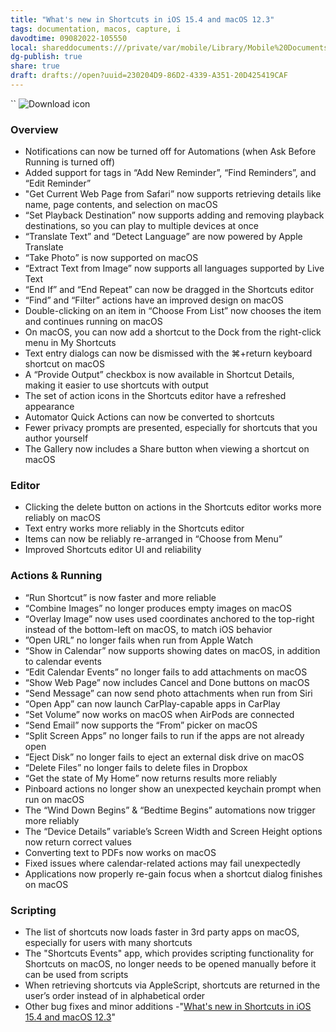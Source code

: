 ```yaml
---
title: "What's new in Shortcuts in iOS 15.4 and macOS 12.3"
tags: documentation, macos, capture, i
davodtime: 09082022-105550
local: shareddocuments:///private/var/mobile/Library/Mobile%20Documents/iCloud~md~obsidian/Documents/OBSHIDDIAN/drafts/230204D9-86D2-4339-A351-20D425419CAF.md
dg-publish: true
share: true
draft: drafts://open?uuid=230204D9-86D2-4339-A351-20D425419CAF
---
```

``
![Download icon](https://km.support.apple.com/kb/image.jsp?productid=PP152&size=240x240&size=120x120)
### Overview
  * Notifications can now be turned off for Automations (when Ask Before Running is turned off)
  * Added support for tags in “Add New Reminder”, “Find Reminders”, and “Edit Reminder”
  * "Get Current Web Page from Safari” now supports retrieving details like name, page contents, and selection on macOS
  * “Set Playback Destination” now supports adding and removing playback destinations, so you can play to multiple devices at once
  * “Translate Text” and “Detect Language” are now powered by Apple Translate
  * “Take Photo” is now supported on macOS
  * “Extract Text from Image” now supports all languages supported by Live Text
  * “End If” and “End Repeat” can now be dragged in the Shortcuts editor
  * “Find” and “Filter” actions have an improved design on macOS
  * Double-clicking on an item in “Choose From List” now chooses the item and continues running on macOS
  * On macOS, you can now add a shortcut to the Dock from the right-click menu in My Shortcuts
  * Text entry dialogs can now be dismissed with the ⌘+return keyboard shortcut on macOS
  * A “Provide Output” checkbox is now available in Shortcut Details, making it easier to use shortcuts with output
  * The set of action icons in the Shortcuts editor have a refreshed appearance
  * Automator Quick Actions can now be converted to shortcuts
  * Fewer privacy prompts are presented, especially for shortcuts that you author yourself
  * The Gallery now includes a Share button when viewing a shortcut on macOS
### Editor
  * Clicking the delete button on actions in the Shortcuts editor works more reliably on macOS
  * Text entry works more reliably in the Shortcuts editor
  * Items can now be reliably re-arranged in “Choose from Menu”
  * Improved Shortcuts editor UI and reliability
### Actions & Running
  * “Run Shortcut” is now faster and more reliable
  * “Combine Images” no longer produces empty images on macOS
  * “Overlay Image” now uses used coordinates anchored to the top-right instead of the bottom-left on macOS, to match iOS behavior
  * ”Open URL” no longer fails when run from Apple Watch
  * “Show in Calendar” now supports showing dates on macOS, in addition to calendar events
  * “Edit Calendar Events” no longer fails to add attachments on macOS
  * “Show Web Page” now includes Cancel and Done buttons on macOS
  * “Send Message” can now send photo attachments when run from Siri
  * “Open App” can now launch CarPlay-capable apps in CarPlay
  * “Set Volume” now works on macOS when AirPods are connected
  * “Send Email” now supports the “From” picker on macOS
  * “Split Screen Apps” no longer fails to run if the apps are not already open
  * “Eject Disk” no longer fails to eject an external disk drive on macOS
  * “Delete Files” no longer fails to delete files in Dropbox
  * “Get the state of My Home” now returns results more reliably
  * Pinboard actions no longer show an unexpected keychain prompt when run on macOS
  * The “Wind Down Begins” & “Bedtime Begins” automations now trigger more reliably
  * The “Device Details” variable’s Screen Width and Screen Height options now return correct values
  * Converting text to PDFs now works on macOS
  * Fixed issues where calendar-related actions may fail unexpectedly
  * Applications now properly re-gain focus when a shortcut dialog finishes on macOS
### Scripting
  * The list of shortcuts now loads faster in 3rd party apps on macOS, especially for users with many shortcuts
  * The "Shortcuts Events" app, which provides scripting functionality for Shortcuts on macOS, no longer needs to be opened manually before it can be used from scripts
  * When retrieving shortcuts via AppleScript, shortcuts are returned in the user’s order instead of in alphabetical order
  * Other bug fixes and minor additions
-"[What's new in Shortcuts in iOS 15.4 and macOS 12.3](https://support.apple.com/kb/DL2092?locale=en_US)"